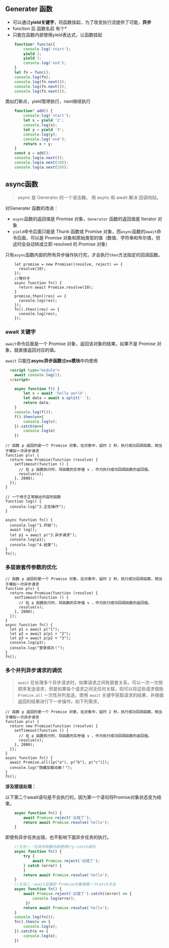 ## Generater 函数

- 可以通过**yield关键字**，将函数挂起，为了改变执行流提供了可能，**异步**
- function 后 函数名前 有个*
- 只能在函数内部使用yield表达式，让函数挂起

```javascript
    function* func(a){
        console.log('start');
        yield 2;
        yield 3;
        console.log('end');
    }
    let fn = func();
    console.log(fn);
    console.log(fn.next());
    console.log(fn.next());
    console.log(fn.next());
```

类似打断点，yield暂停执行，next继续执行

```javascript
    function* add() {
        console.log('start');
        let x = yield '2';
        console.log(x);
        let y = yield '3';
        console.log(y);
        console.log('end');
        return x + y;
    }
    const a = add();
    console.log(a.next());
    console.log(a.next(10));
    console.log(a.next(20));
```

## async函数

> async 是 Generator 的一个语法糖。
> 用 async 和 await 解决 回调地狱。

对Generater 函数的改进：

- `async`函数的返回值是 Promise 对象，`Generator` 函数的返回值是 Iterator 对象
- `yield`命令后面只能是 Thunk 函数或 Promise 对象，而`async`函数的`await`命令后面，可以是 Promise 对象和原始类型的值（数值、字符串和布尔值，但这时会自动转成立即 resolved 的 Promise 对象）

只有`async`函数内部的所有异步操作执行完，才会执行`then`方法指定的回调函数。

```
    let promise = new Promise((resolve, reject) => {
      resolve(10);
    });
    //等价于
    async function fn() {
      return await Promise.resolve(10);
    }
    promise.then((res) => {
      console.log(res);
    });
    fn().then((res) => {
      console.log(res);
    });
```

### await 关键字

`await`命令后面是一个 Promise 对象，返回该对象的结果。如果不是 Promise 对象，就直接返回对应的值。

`await` 只能在**async异步函数**或**es模块**中内使用

```html
  <script type="module">
    await console.log(1);
  </script>
```

```javascript
    async function f() {
        let s = await 'hello world';
        let data = await s.split(' ');
        return data;
    }
    console.log(f());
    f().then(v=>{
        console.log(v);
    }).catch(e=>{
        console.log(e)
    })
```

```
// 函数 p 返回的是一个 Promise 对象，在对象中，延时 2 秒，执行成功回调函数，相当于模拟一次异步请求
function p(v) {
  return new Promise(function (resolve) {
    setTimeout(function () {
      // 在 p 函数执行时，将函数的实参值 v ，作为执行成功回调函数的返回值。
      resolve(v);
    }, 2000);
  });
}

// 一个用于正常输出内容的函数
function log() {
  console.log("2.正在操作");
}

async function fn() {
  console.log("1.开始");
  await log();
  let p1 = await p("3.异步请求");
  console.log(p1);
  console.log("4.结束");
}
fn();
```

### 多层嵌套传参数的优化

```
// 函数 p 返回的是一个 Promise 对象，在对象中，延时 2 秒，执行成功回调函数，相当于模拟一次异步请求
function p(v) {
  return new Promise(function (resolve) {
    setTimeout(function () {
      // 在 p 函数执行时，将函数的实参值 v ，作为执行成功回调函数的返回值。
      resolve(v);
    }, 2000);
  });
}
async function fn() {
  let p1 = await p("1");
  let p2 = await p(p1 + "2");
  let p3 = await p(p2 + "3");
  console.log(p3);
  console.log("登录成功！");
}
fn();
```

### 多个并列异步请求的调优

> `await` 在处理多个异步请求时，如果请求之间有嵌套关系，可以一次一次按顺序发送请求，但是如果各个请求之间无任何关联，则可以将这些请求借助 `Promise.all` 一次性并列发送，使用 `await` 关键字获取请求的结果，并根据返回的结果进行下一步操作。如下列需求。

```
// 函数 p 返回的是一个 Promise 对象，在对象中，延时 2 秒，执行成功回调函数，相当于模拟一次异步请求
function p(v) {
  return new Promise(function (resolve) {
    setTimeout(function () {
      // 在 p 函数执行时，将函数的实参值 v ，作为执行成功回调函数的返回值。
      resolve(v);
    }, 2000);
  });
}
async function fn() {
  await Promise.all([p("a"), p("b"), p("c")]);
  console.log("隐藏加载动画！");
}
fn();
```

**涉及错误处理：**

以下第二个await语句是不会执行的，因为第一个语句将Promise对象状态变为结束。

```javascript
    async function fn() {
        await Promise.reject('出错了');
        return await Promise.resolve('hello');
    }
```

即使有异步任务出错，也不影响下面异步任务的执行。

```javascript
	//方法一：在异步函数内部使用try-catch语句
	async function fn() {      
        try {
            await Promise.reject('出错了');
        } catch (error) {
        }
        return await Promise.resolve('hello');
    }
    //方法二：await后面的 Promise对象再跟一个catch方法
    async function fn() {      
        await Promise.reject('出错了').catch((error) => { 
            console.log(error);
         })
        return await Promise.resolve('hello');
    }
    console.log(fn());
    fn().then(v => {
        console.log(v);
    }).catch(e => {
        console.log(e);
    })
```

